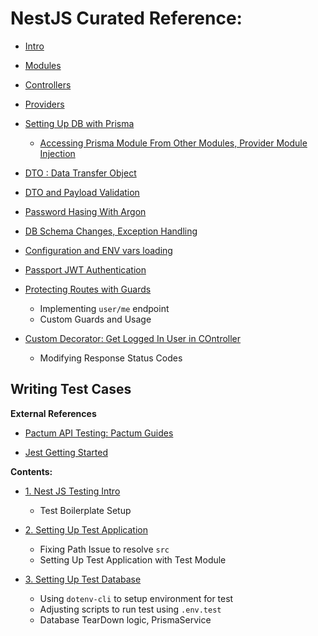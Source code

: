 # NestJS Curated Reference:

- [Intro](./Reference/1.%20Intro.md)

- [Modules](./Reference/2.%20Modules.md)

- [Controllers](./Reference/3.%20Controllers.md)

- [Providers](./Reference/4.%20Provder.md)

- [Setting Up DB with Prisma](./Reference/5.%20Setting%20Up%20Db.md)
    - [Accessing Prisma Module From Other Modules, Provider Module Injection](./Reference/5.%20Setting%20Up%20Db.md#8-accessing-prisma-service-from-other-modules)

- [DTO : Data Transfer Object](./Reference/6.%20Data%20Transfer%20Object%20DTO.md)

- [DTO and Payload Validation](./Reference/7.%20DTO%20and%20validations.md)

- [Password Hasing With Argon](./Reference/8.%20Password%20Hashing%20with%20Argon.md)

- [DB Schema Changes, Exception Handling](./Reference/9.%20DB%20schema%20changes.md)

- [Configuration and ENV vars loading](./Reference/10.%20Configuration%20and%20EnvVars.md)

- [Passport JWT Authentication](./Reference/11.%20JWT%20passport%20authentication.md)

- [Protecting Routes with Guards](./Reference/12.%20Logged%20In%20User,Me.md)
    - Implementing ``user/me`` endpoint
    - Custom Guards and Usage

- [Custom Decorator: Get Logged In User in COntroller](./Reference/13.%20Custom%20Param%20Decorator.md)
    - Modifying Response Status Codes

## Writing Test Cases

**External References**

- [Pactum API Testing: Pactum Guides](https://pactumjs.github.io/guides/api-testing.html)

- [Jest Getting Started](https://jestjs.io/docs/getting-started)

**Contents:**

- [1. Nest JS Testing Intro](./Reference/Testing/1.%20Intro.md)
    - Test Boilerplate Setup

- [2. Setting Up Test Application](./Reference/Testing/2.%20Setting%20Up%20Test%20Application.md)
    - Fixing Path Issue to resolve ``src``
    - Setting Up Test Application with Test Module

- [3. Setting Up Test Database](./Reference/Testing/3.%20Setup%20Test%20Database.md)
    - Using ``dotenv-cli`` to setup environment for test
    - Adjusting scripts to run test using ``.env.test``
    - Database TearDown logic, PrismaService


